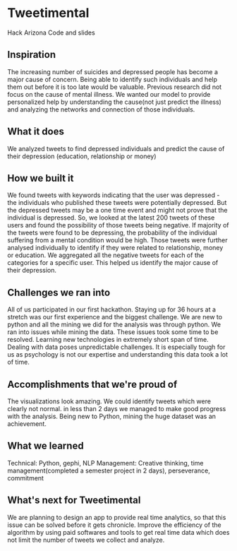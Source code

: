 # Tweetimental
Hack Arizona Code and slides

## Inspiration
The increasing number of suicides and depressed people has become a major cause of concern. Being able to identify such individuals and help them out before it is too late would be valuable. 
Previous research did not focus on the cause of mental illness. We wanted our model to provide personalized help by understanding the cause(not just predict the illness) and analyzing the networks and connection of those individuals. 

## What it does
We analyzed tweets to find depressed individuals and predict the cause of their depression (education, relationship or money) 

## How we built it
We found tweets with keywords indicating that the user was depressed - the individuals who published these tweets were potentially depressed. But the depressed tweets may be a one time event and might not prove that the individual is depressed. 
So, we looked at the latest 200 tweets of these users and found the possibility of those tweets being negative. If majority of the tweets were found to be depressing, the probability of the individual suffering from a mental condition would be high. Those tweets were further analysed individually to identify if they were related to relationship, money or education. We aggregated all the negative tweets for each of the categories for a specific user. This helped us identify the major cause of their depression.  

## Challenges we ran into
All of us participated in our first hackathon. Staying up for 36 hours at a stretch was our first experience and the biggest challenge. We are new to python and all the mining we did for the analysis was through python. We ran into issues while mining the data. These issues took some time to be resolved. 
Learning new technologies in extremely short span of time. Dealing with data poses unpredictable challenges. It is especially tough for us as psychology is not our expertise and understanding this data took a lot of time.

## Accomplishments that we're proud of
The visualizations look amazing. We could identify tweets which were clearly not normal. in less than 2 days we managed to make good progress with the analysis. 
Being new to Python, mining the huge dataset was an achievement.

## What we learned
Technical: Python, gephi, NLP
Management: Creative thinking, time management(completed a semester project in 2 days), perseverance, commitment  

## What's next for Tweetimental
We are planning to design an app to provide real time analytics, so that this issue can be solved before it gets chronicle. 
Improve the efficiency of the algorithm by using paid softwares and tools to get real time data which does not limit the number of tweets we collect and analyze.  

